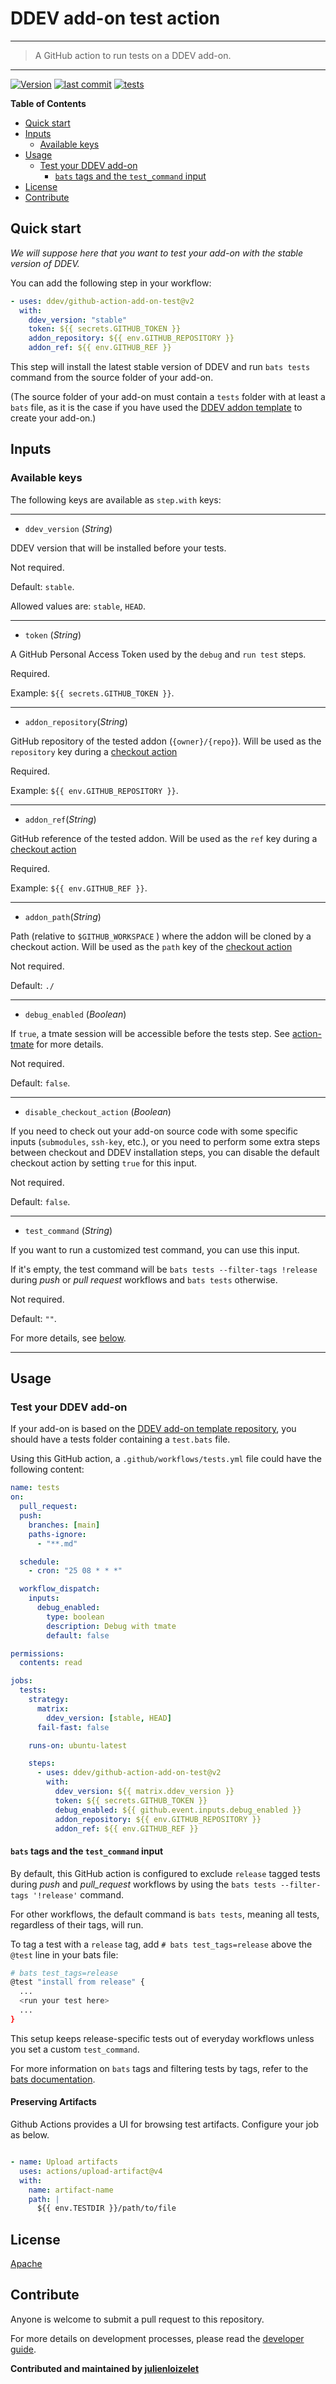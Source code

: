 # DDEV add-on test action

---

> A GitHub action to run tests on a DDEV add-on.

---

[![Version](https://img.shields.io/github/v/release/ddev/github-action-add-on-test)](https://github.com/ddev/github-action-add-on-test/releases)
[![last commit](https://img.shields.io/github/last-commit/ddev/github-action-add-on-test)](https://github.com/ddev/github-action-add-on-test/commits)
[![tests](https://github.com/ddev/github-action-add-on-test/actions/workflows/add-ons-test.yml/badge.svg)](https://github.com/ddev/github-action-add-on-test/actions/workflows/add-ons-test.yml)

**Table of Contents**

<!-- START doctoc generated TOC please keep comment here to allow auto update -->
<!-- DON'T EDIT THIS SECTION, INSTEAD RE-RUN doctoc TO UPDATE -->

- [Quick start](#quick-start)
- [Inputs](#inputs)
  - [Available keys](#available-keys)
- [Usage](#usage)
  - [Test your DDEV add-on](#test-your-ddev-add-on)
    - [`bats` tags and the `test_command` input](#bats-tags-and-the-test_command-input)
- [License](#license)
- [Contribute](#contribute)

<!-- END doctoc generated TOC please keep comment here to allow auto update -->

## Quick start

_We will suppose here that you want to test your add-on with the stable version of DDEV._

You can add the following step in your workflow:

```yaml
- uses: ddev/github-action-add-on-test@v2
  with:
    ddev_version: "stable"
    token: ${{ secrets.GITHUB_TOKEN }}
    addon_repository: ${{ env.GITHUB_REPOSITORY }}
    addon_ref: ${{ env.GITHUB_REF }}
```

This step will install the latest stable version of DDEV and run `bats tests` command from the source folder of your add-on.

(The source folder of your add-on must contain a `tests` folder with at least a `bats` file, as it is the case if you have used the [DDEV addon template](https://github.com/ddev/ddev-addon-template) to create your add-on.)

## Inputs

### Available keys

The following keys are available as `step.with` keys:

---

- `ddev_version` (_String_)

DDEV version that will be installed before your tests.

Not required.

Default: `stable`.

Allowed values are: `stable`, `HEAD`.

---

- `token` (_String_)

A GitHub Personal Access Token used by the `debug` and `run test` steps.

Required.

Example: `${{ secrets.GITHUB_TOKEN }}`.

---

- `addon_repository`(_String_)

GitHub repository of the tested addon (`{owner}/{repo}`). Will be used as the `repository` key during a [checkout
action](https://github.com/actions/checkout#usage)

Required.

Example: `${{ env.GITHUB_REPOSITORY }}`.

---

- `addon_ref`(_String_)

GitHub reference of the tested addon. Will be used as the `ref` key during a [checkout action](https://github.com/actions/checkout#usage)

Required.

Example: `${{ env.GITHUB_REF }}`.

---

- `addon_path`(_String_)

Path (relative to `$GITHUB_WORKSPACE` ) where the addon will be cloned by a checkout action. Will be used as the `path`
key of the [checkout action](https://github.com/actions/checkout#usage)

Not required.

Default: `./`

---

- `debug_enabled` (_Boolean_)

If `true`, a tmate session will be accessible before the tests step. See [action-tmate](https://github.com/mxschmitt/action-tmate) for more details.

Not required.

Default: `false`.

---

- `disable_checkout_action` (_Boolean_)

If you need to check out your add-on source code with some specific inputs (`submodules`, `ssh-key`, etc.), or you need to perform some extra steps between checkout and DDEV installation steps, you can disable the default checkout action by setting `true` for this input.

Not required.

Default: `false`.

---

- `test_command` (_String_)

If you want to run a customized test command, you can use this input.

If it's empty, the test command will be `bats tests --filter-tags !release` during _push_ or _pull request_ workflows and `bats tests` otherwise.

Not required.

Default: `""`.

For more details, see [below](#bats-tags-and-the-test_command-input).

---

## Usage

### Test your DDEV add-on

If your add-on is based on the [DDEV add-on template repository](https://github.com/ddev/ddev-addon-template), you
should have a tests folder containing a `test.bats` file.

Using this GitHub action, a `.github/workflows/tests.yml` file could have the following content:

```yaml
name: tests
on:
  pull_request:
  push:
    branches: [main]
    paths-ignore:
      - "**.md"

  schedule:
    - cron: "25 08 * * *"

  workflow_dispatch:
    inputs:
      debug_enabled:
        type: boolean
        description: Debug with tmate
        default: false

permissions:
  contents: read

jobs:
  tests:
    strategy:
      matrix:
        ddev_version: [stable, HEAD]
      fail-fast: false

    runs-on: ubuntu-latest

    steps:
      - uses: ddev/github-action-add-on-test@v2
        with:
          ddev_version: ${{ matrix.ddev_version }}
          token: ${{ secrets.GITHUB_TOKEN }}
          debug_enabled: ${{ github.event.inputs.debug_enabled }}
          addon_repository: ${{ env.GITHUB_REPOSITORY }}
          addon_ref: ${{ env.GITHUB_REF }}
```

#### `bats` tags and the `test_command` input

By default, this GitHub action is configured to exclude `release` tagged tests during _push_ and 
_pull_request_ workflows by using the `bats tests --filter-tags '!release'` command. 

For other workflows, the default command is `bats tests`, meaning all tests, regardless of their tags, will run.

To tag a test with a `release` tag, add `# bats test_tags=release` above the `@test` line in your bats file:

```bash
# bats test_tags=release
@test "install from release" {
  ...
  <run your test here>
  ...
}
```

This setup keeps release-specific tests out of everyday workflows unless you set a custom `test_command`.

For more information on `bats` tags and filtering tests by tags, refer to the [bats documentation](https://bats-core.readthedocs.io/en/stable/writing-tests.html#tagging-tests).

#### Preserving Artifacts

Github Actions provides a UI for browsing test artifacts. Configure your job as below.

```yaml

- name: Upload artifacts
  uses: actions/upload-artifact@v4
  with:
    name: artifact-name
    path: |
      ${{ env.TESTDIR }}/path/to/file
```

## License

[Apache](LICENSE)

## Contribute

Anyone is welcome to submit a pull request to this repository.

For more details on development processes, please read the [developer guide](./docs/DEVELOPER.md).

**Contributed and maintained by [julienloizelet](https://github.com/julienloizelet)**

